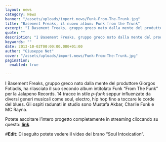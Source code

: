 ```yaml
---
layout: news
category: News
banner: "/assets/uploads/import.news/Funk-From-The-Trunk.jpg"
title: "Basement Freaks, il nuovo album: Funk from the Trunk"
excerpt: "I Basement Freaks, gruppo greco nato dalla mente del produttore Giorgos Fotiadis, ha rilasciato il suo secondo album intitolato Funk “From The Funk” per la Jalapeno Records. 14 tracce in stile p-funk seppur influenzate da diversi generi musicali come soul, electro, hip hop fino a toccare le corde del blues. Gli ospiti radunati in studio [&hellip"
quote: ""
description: "I Basement Freaks, gruppo greco nato dalla mente del produttore Giorgos Fotiadis, ha rilasciato il suo secondo album intitolato Funk “From The Funk” per la Jalapeno Records. 14 tracce in stile p-funk seppur influenzate da diversi generi musicali come soul, electro, hip hop fino a toccare le corde del blues. Gli ospiti radunati in studio [&hellip"
keywords: ""
date: 2013-10-02T00:00:00.000+01:00
author: "Giuseppe Net"
cover: "/assets/uploads/import.news/Funk-From-The-Trunk.jpg"
pagination:
  enabled: true

---
```


I Basement Freaks, gruppo greco nato dalla mente del produttore Giorgos Fotiadis, ha rilasciato il suo secondo album intitolato Funk “From The Funk” per la Jalapeno Records. 14 tracce in stile _p-funk_ seppur influenzate da diversi generi musicali come soul, electro, hip hop fino a toccare le corde del blues. Gli ospiti radunati in studio sono Mustafa Akbar, Charlie Funk e MC Rayna.

Potete ascoltare l’intero progetto completamente in streaming cliccando su questo: **[link](https://soundcloud.com/basement-freaks/sets/funk-from-the-trunk)**.

#**Edit**: Di seguito potete vedere il video del brano “Soul Intoxication”.